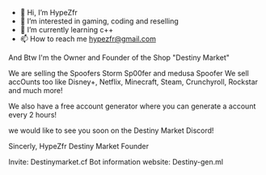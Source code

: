 - 👋 Hi, I’m HypeZfr
- 👀 I’m interested in gaming, coding and reselling
- 🌱 I’m currently learning c++
- 📫 How to reach me hypezfr@gmail.com

And Btw I'm the Owner and Founder of the Shop "Destiny Market"

We are selling the Spoofers Storm Sp00fer and medusa Spoofer
We sell accOunts too like Disney+, Netflix, Minecraft, Steam, Crunchyroll, Rockstar and much more!

We also have a free account generator where you can generate a account every 2 hours!

we would like to see you soon on the Destiny Market Discord!

Sincerly, HypeZfr Destiny Market Founder

Invite: Destinymarket.cf
Bot information website: Destiny-gen.ml
